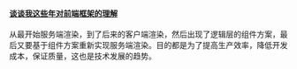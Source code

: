 #### [谈谈我这些年对前端框架的理解](https://mp.weixin.qq.com/s?__biz=Mzg3OTYzMDkzMg==&mid=2247485621&idx=1&sn=0b104ba457275a5a4673e62eb7439bea&scene=21#wechat_redirect)
从最开始服务端渲染，到了后来的客户端渲染，然后出现了逻辑层的组件方案，最后又要基于组件方案重新实现服务端渲染。目的都是为了提高生产效率，降低开发成本，保证质量，这也是技术发展的趋势。
